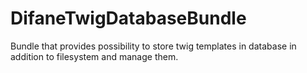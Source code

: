 DifaneTwigDatabaseBundle
========================

Bundle that provides possibility to store twig templates in database in addition to filesystem and manage them.